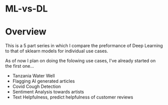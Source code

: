 # ML-vs-DL

# Overview
This is a 5 part series in which I compare the preformance of Deep Learning to that of sklearn models for individual use cases.

As of now I plan on doing the folowing use cases, I've already started on the first one...

* Tanzania Water Well
* Flagging AI generated articles
* Covid Cough Detection 
* Sentiment Analysis towards artists
* Text Helpfulness, predict helpfulness of customer reviews
